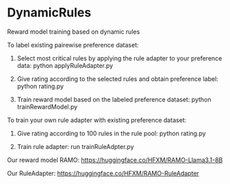 # DynamicRules
Reward model training based on dynamic rules

To label existing pairewise preference dataset:
1. Select most critical rules by applying the rule adapter to your preference data:
   python applyRuleAdapter.py

2. Give rating according to the selected rules and obtain preference label:
   python rating.py

3. Train reward model based on the labeled preference dataset:
   python trainRewardModel.py

To train your own rule adapter with existing preference dataset:
1. Give rating according to 100 rules in the rule pool:
   python rating.py 

2. Train rule adapter:
   run trainRuleAdpter.py


Our reward model RAMO: https://huggingface.co/HFXM/RAMO-Llama3.1-8B

Our RuleAdapter: https://huggingface.co/HFXM/RAMO-RuleAdapter
